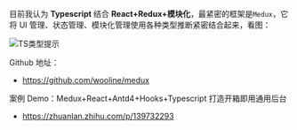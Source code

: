 目前我认为 **Typescript** 结合 **React+Redux+模块化**，最紧密的框架是`Medux`，它将 UI 管理、状态管理、模块化管理使用各种类型推断紧密结合起来，看图：

![TS类型提示](https://pic3.zhimg.com/80/v2-da00eb248792f5d92130b771c1310bf6_720w.jpg)

Github 地址：

- <https://github.com/wooline/medux>

案例 Demo：Medux+React+Antd4+Hooks+Typescript 打造开箱即用通用后台

- <https://zhuanlan.zhihu.com/p/139732293>
